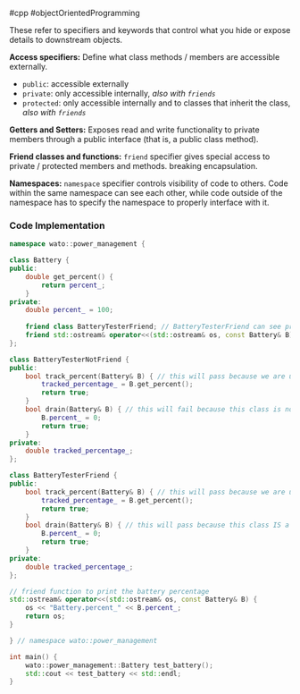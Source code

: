 #cpp #objectOrientedProgramming

These refer to specifiers and keywords that control what you hide or expose details to downstream objects.

**Access specifiers:** Define what class methods / members are accessible externally.
- `public`: accessible externally
- `private`: only accessible internally, *also with `friends`*
- `protected`:  only accessible internally and to classes that inherit the class, *also with `friends`*

**Getters and Setters:** Exposes read and write functionality to private members through a public interface (that is, a public class method).

**Friend classes and functions:** `friend` specifier gives special access to private / protected members and methods. breaking encapsulation.

**Namespaces:** `namespace` specifier controls visibility of code to others. Code within the same namespace can see each other, while code outside of the namespace has to specify the namespace to properly interface with it.
### Code Implementation

```c++
namespace wato::power_management {

class Battery {
public:
	double get_percent() {
		return percent_;
	}
private:
	double percent_ = 100;
	
	friend class BatteryTesterFriend; // BatteryTesterFriend can see private stuff
	friend std::ostream& operator<<(std::ostream& os, const Battery& B);
};

class BatteryTesterNotFriend {
public:
	bool track_percent(Battery& B) { // this will pass because we are using Battery's public interface
		tracked_percentage_ = B.get_percent();
		return true;
	}
	bool drain(Battery& B) { // this will fail because this class is not a friend of Battery, and thus cannot directly set percent_
		B.percent_ = 0;
		return true;
	}
private:
	double tracked_percentage_;
};

class BatteryTesterFriend {
public:
	bool track_percent(Battery& B) { // this will pass because we are using Battery's public interface
		tracked_percentage_ = B.get_percent();
		return true;
	}
	bool drain(Battery& B) { // this will pass because this class IS a friend of Battery, and thus can directly mutate percent_
		B.percent_ = 0;
		return true;
	}
private:
	double tracked_percentage_;
};

// friend function to print the battery percentage
std::ostream& operator<<(std::ostream& os, const Battery& B) {
	os << "Battery.percent_" << B.percent_;
	return os;
}

} // namespace wato::power_management

int main() {
	wato::power_management::Battery test_battery();
	std::cout << test_battery << std::endl;
}
```

